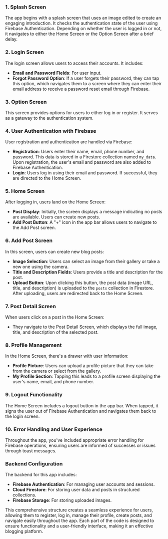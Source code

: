 ### 1. **Splash Screen**
The app begins with a splash screen that uses an image edited to create an engaging introduction. It checks the authentication state of the user using Firebase Authentication. Depending on whether the user is logged in or not, it navigates to either the Home Screen or the Option Screen after a brief delay.

### 2. **Login Screen**
The login screen allows users to access their accounts. It includes:
- **Email and Password Fields**: For user input.
- **Forgot Password Option**: If a user forgets their password, they can tap this option, which navigates them to a screen where they can enter their email address to receive a password reset email through Firebase.

### 3. **Option Screen**
This screen provides options for users to either log in or register. It serves as a gateway to the authentication system.

### 4. **User Authentication with Firebase**
User registration and authentication are handled via Firebase:
- **Registration**: Users enter their name, email, phone number, and password. This data is stored in a Firestore collection named `my_data`. Upon registration, the user's email and password are also added to Firebase Authentication.
- **Login**: Users log in using their email and password. If successful, they are directed to the Home Screen.

### 5. **Home Screen**
After logging in, users land on the Home Screen:
- **Post Display**: Initially, the screen displays a message indicating no posts are available. Users can create new posts.
- **Add Post Button**: A "+" icon in the app bar allows users to navigate to the Add Post screen.

### 6. **Add Post Screen**
In this screen, users can create new blog posts:
- **Image Selection**: Users can select an image from their gallery or take a new one using the camera.
- **Title and Description Fields**: Users provide a title and description for the post.
- **Upload Button**: Upon clicking this button, the post data (image URL, title, and description) is uploaded to the `posts` collection in Firestore. After uploading, users are redirected back to the Home Screen.

### 7. **Post Detail Screen**
When users click on a post in the Home Screen:
- They navigate to the Post Detail Screen, which displays the full image, title, and description of the selected post.

### 8. **Profile Management**
In the Home Screen, there's a drawer with user information:
- **Profile Picture**: Users can upload a profile picture that they can take from the camera or select from the gallery.
- **My Profile Section**: Tapping this leads to a profile screen displaying the user's name, email, and phone number.

### 9. **Logout Functionality**
The Home Screen includes a logout button in the app bar. When tapped, it signs the user out of Firebase Authentication and navigates them back to the login screen.

### 10. **Error Handling and User Experience**
Throughout the app, you've included appropriate error handling for Firebase operations, ensuring users are informed of successes or issues through toast messages.

### Backend Configuration
The backend for this app includes:
- **Firebase Authentication**: For managing user accounts and sessions.
- **Cloud Firestore**: For storing user data and posts in structured collections.
- **Firebase Storage**: For storing uploaded images.

This comprehensive structure creates a seamless experience for users, allowing them to register, log in, manage their profile, create posts, and navigate easily throughout the app. Each part of the code is designed to ensure functionality and a user-friendly interface, making it an effective blogging platform.
